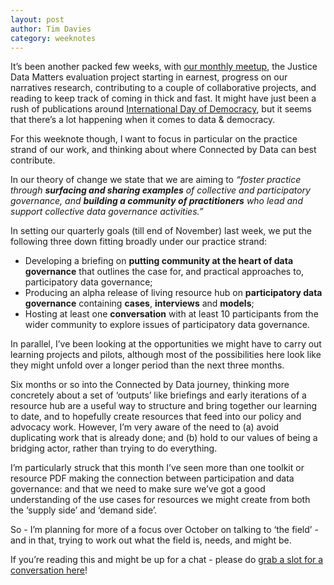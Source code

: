 ```yaml
---
layout: post
author: Tim Davies
category: weeknotes
---
```


It’s been another packed few weeks, with [our monthly meetup](https://twitter.com/ConnectedByData/status/1567200962846113793), the Justice Data Matters evaluation project starting in earnest, progress on our narratives research, contributing to a couple of collaborative projects, and reading to keep track of coming in thick and fast. It might have just been a rush of publications around [International Day of Democracy](https://twitter.com/ConnectedByData/status/1570433245640118272), but it seems that there’s a lot happening when it comes to data & democracy.

For this weeknote though, I want to focus in particular on the practice strand of our work, and thinking about where Connected by Data can best contribute.

In our theory of change we state that we are aiming to _“foster practice through **surfacing and sharing examples** of collective and participatory governance, and **building a community of practitioners** who lead and support collective data governance activities.”_

In setting our quarterly goals (till end of November) last week, we put the following three down fitting broadly under our practice strand:

* Developing a briefing on **putting community at the heart of data governance** that outlines the case for, and practical approaches to, participatory data governance;
* Producing an alpha release of living resource hub on **participatory data governance** containing **cases**, **interviews** and **models**;
* Hosting at least one **conversation** with at least 10 participants from the wider community to explore issues of participatory data governance.  

In parallel, I’ve been looking at the opportunities we might have to carry out learning projects and pilots, although most of the possibilities here look like they might unfold over a longer period than the next three months.  

Six months or so into the Connected by Data journey, thinking more concretely about a set of ‘outputs’ like briefings and early iterations of a resource hub are a useful way to structure and bring together our learning to date, and to hopefully create resources that feed into our policy and advocacy work. However, I’m very aware of the need to (a) avoid duplicating work that is already done; and (b) hold to our values of being a bridging actor, rather than trying to do everything.

I’m particularly struck that this month I’ve seen more than one toolkit or resource PDF making the connection between participation and data governance: and that we need to make sure we’ve got a good understanding of the use cases for resources we might create from both the ‘supply side’ and ‘demand side’.

So - I’m planning for more of a focus over October on talking to ‘the field’ - and in that, trying to work out what the field is, needs, and might be.

If you’re reading this and might be up for a chat - please do [grab a slot for a conversation here](https://calendly.com/tim-connected-by-data/participatory-data-governance-conversation?month=2022-10)!
